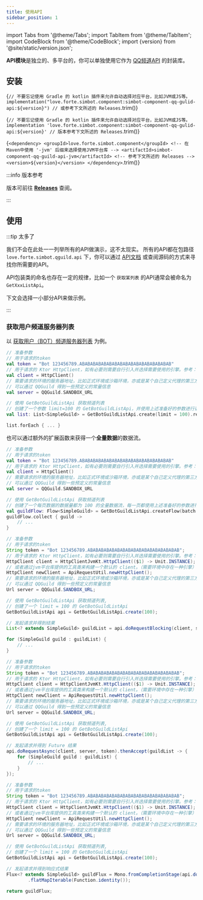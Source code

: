 ```yaml
---
title: 使用API
sidebar_position: 1
---
```


import Tabs from '@theme/Tabs';
import TabItem from '@theme/TabItem';
import CodeBlock from '@theme/CodeBlock';
import {version} from '@site/static/version.json';

**API模块**是独立的、多平台的，你可以单独使用它作为 [QQ频道API](https://bot.q.qq.com/wiki/develop/api/) 的封装库。


## 安装

<Tabs groupId="use-dependency">
<TabItem value="Gradle Kotlin DSL">

<CodeBlock language='kotlin'>{`
// 不要忘记使用 Gradle 的 kotlin 插件来允许自动选择对应平台，比如JVM或JS等。
implementation("love.forte.simbot.component:simbot-component-qq-gulid-api:${version}") // 或参考下文所述的 Releases
`.trim()}</CodeBlock>

</TabItem>

<TabItem value="Gradle Groovy">

<CodeBlock language='gradle'>{`
// 不要忘记使用 Gradle 的 kotlin 插件来允许自动选择对应平台，比如JVM或JS等。
implementation 'love.forte.simbot.component:simbot-component-qq-gulid-api:${version}' // 版本参考下文所述的 Releases
`.trim()}</CodeBlock>

</TabItem>

<TabItem value="Maven">

<CodeBlock language='xml'>{`
<dependency>
    <groupId>love.forte.simbot.component</groupId>
    <!-- 在Maven中使用 '-jvm' 后缀来选择使用JVM平台库 -->
    <artifactId>simbot-component-qq-guild-api-jvm</artifactId>
    <!-- 参考下文所述的 Releases -->
    <version>${version}</version>
</dependency>
`.trim()}</CodeBlock>

</TabItem>
</Tabs>


:::info 版本参考

版本可前往 [**Releases**](https://github.com/simple-robot/simbot-component-qq-guild/releases) 查阅。

:::

## 使用

:::tip 太多了

我们不会在此处一一列举所有的API做演示，这不太现实。
所有的API都在包路径 `love.forte.simbot.qguild.api` 下，你可以通过 [API文档](https://docs.simbot.forte.love/) 或查阅源码的方式来寻找你所需要的API。

API包装类的命名也存在一定的规律，比如一个 `获取某列表` 的API通常会被命名为 `GetXxxListApi`。

下文会选择一小部分API来做示例。

:::

### 获取用户频道服务器列表

以 [获取用户（BOT）频道服务器列表](https://bot.q.qq.com/wiki/develop/api/openapi/user/guilds.html) 为例。

<Tabs groupId="code">

<TabItem value="Kotlin">

```kotlin
// 准备参数
// 用于请求的token
val token = "Bot 123456789.ABABABABABABABABABABABABABABABABAB"
// 用于请求的 Ktor HttpClient，如有必要则需要自行引入并选择需要使用的引擎。参考：https://ktor.io/docs/http-client-engines.html
val client = HttpClient()
// 需要请求的环境的服务器地址，比如正式环境或沙箱环境，亦或是某个自己定义代理的第三方环境
// 可以通过 QQGuild 得到一些预定义的常量信息
val server = QQGuild.SANDBOX_URL

// 使用 GetBotGuildListApi 获取频道列表
// 创建了一个参数 limit=100 的 GetBotGuildListApi，并使用上述准备好的参数进行请求。
val list: List<SimpleGuild> = GetBotGuildListApi.create(limit = 100).request(client, server, token)

list.forEach { ... }
```

也可以通过额外的扩展函数来获得一个**全量数据**的数据流。

```kotlin
// 准备参数
// 用于请求的token
val token = "Bot 123456789.ABABABABABABABABABABABABABABABABAB"
// 用于请求的 Ktor HttpClient，如有必要则需要自行引入并选择需要使用的引擎。参考：https://ktor.io/docs/http-client-engines.html
val client = HttpClient()
// 需要请求的环境的服务器地址，比如正式环境或沙箱环境，亦或是某个自己定义代理的第三方环境
// 可以通过 QQGuild 得到一些预定义的常量信息
val server = QQGuild.SANDBOX_URL

// 使用 GetBotGuildListApi 获取频道列表
// 创建了一个每页数据的数据量都为 100 的全量数据流，每一页都使用上述准备好的参数进行请求。
val guildFlow: Flow<SimpleGuild> = GetBotGuildListApi.createFlow(batch = 100) { request(client, QQGuild.SANDBOX_URL, token) }
guildFlow.collect { guild ->
    // ...
}
```

</TabItem>

<TabItem value="Java" label="Java Blocking">

```java
// 准备参数
// 用于请求的token
String token = "Bot 123456789.ABABABABABABABABABABABABABABABABAB";
// 用于请求的 Ktor HttpClient，如有必要则需要自行引入并选择需要使用的引擎。参考：https://ktor.io/docs/http-client-engines.html
HttpClient client = HttpClientJvmKt.HttpClient(($1) -> Unit.INSTANCE);
// 或者通过jvm平台库提供的工具类来构建一个默认的 client。（需要环境中存在一种引擎）
HttpClient newClient = ApiRequestUtil.newHttpClient();
// 需要请求的环境的服务器地址，比如正式环境或沙箱环境，亦或是某个自己定义代理的第三方环境
// 可以通过 QQGuild 得到一些预定义的常量信息
Url server = QQGuild.SANDBOX_URL;

// 使用 GetBotGuildListApi 获取频道列表,
// 创建了一个 limit = 100 的 GetBotGuildListApi
GetBotGuildListApi api = GetBotGuildListApi.create(100);

// 发起请求并得到结果
List<? extends SimpleGuild> guildList = api.doRequestBlocking(client, server, token);

for (SimpleGuild guild : guildList) {
    // ...
}
```

</TabItem>

<TabItem value="Java Async">

```java
// 准备参数
// 用于请求的token
String token = "Bot 123456789.ABABABABABABABABABABABABABABABABAB";
// 用于请求的 Ktor HttpClient，如有必要则需要自行引入并选择需要使用的引擎。参考：https://ktor.io/docs/http-client-engines.html
HttpClient client = HttpClientJvmKt.HttpClient(($1) -> Unit.INSTANCE);
// 或者通过jvm平台库提供的工具类来构建一个默认的 client。（需要环境中存在一种引擎）
HttpClient newClient = ApiRequestUtil.newHttpClient();
// 需要请求的环境的服务器地址，比如正式环境或沙箱环境，亦或是某个自己定义代理的第三方环境
// 可以通过 QQGuild 得到一些预定义的常量信息
Url server = QQGuild.SANDBOX_URL;

// 使用 GetBotGuildListApi 获取频道列表,
// 创建了一个 limit = 100 的 GetBotGuildListApi
GetBotGuildListApi api = GetBotGuildListApi.create(100);

// 发起请求并得到 Future 结果
api.doRequestAsync(client, server, token).thenAccept(guildList -> {
    for (SimpleGuild guild : guildList) {
        // ...
    }
});
```

</TabItem>

<TabItem value="Java Reactive">

```java
// 准备参数
// 用于请求的token
String token = "Bot 123456789.ABABABABABABABABABABABABABABABABAB";
// 用于请求的 Ktor HttpClient，如有必要则需要自行引入并选择需要使用的引擎。参考：https://ktor.io/docs/http-client-engines.html
HttpClient client = HttpClientJvmKt.HttpClient(($1) -> Unit.INSTANCE);
// 或者通过jvm平台库提供的工具类来构建一个默认的 client。（需要环境中存在一种引擎）
HttpClient newClient = ApiRequestUtil.newHttpClient();
// 需要请求的环境的服务器地址，比如正式环境或沙箱环境，亦或是某个自己定义代理的第三方环境
// 可以通过 QQGuild 得到一些预定义的常量信息
Url server = QQGuild.SANDBOX_URL;

// 使用 GetBotGuildListApi 获取频道列表,
// 创建了一个 limit = 100 的 GetBotGuildListApi
GetBotGuildListApi api = GetBotGuildListApi.create(100);

// 发起请求并得到响应式结果
Flux<? extends SimpleGuild> guildFlux = Mono.fromCompletionStage(api.doRequestAsync(client, server, token))
        .flatMapIterable(Function.identity());

return guildFlux;
```

</TabItem>

</Tabs>

